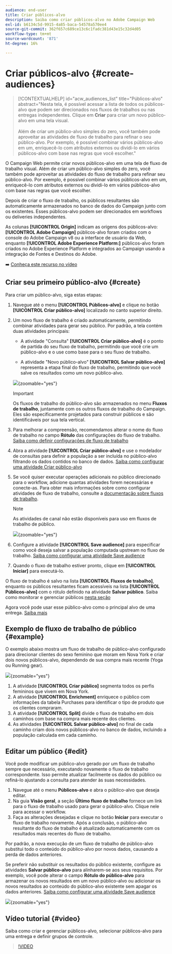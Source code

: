 ```yaml
---
audience: end-user
title: Criar públicos-alvo
description: Saiba como criar públicos-alvo no Adobe Campaign Web
exl-id: b6134c5d-9915-4a85-baca-54578a570ee4
source-git-commit: 362f657c689ce13c6c1fadc381d43e15c32d4d05
workflow-type: tm+mt
source-wordcount: '871'
ht-degree: 16%

---
```


# Criar públicos-alvo {#create-audiences}

>[!CONTEXTUALHELP]
>id="acw_audiences_list"
>title="Públicos-alvo"
>abstract="Nesta tela, é possível acessar a lista de todos os públicos-alvo que podem ser direcionados nos fluxos de trabalhos ou nas entregas independentes. Clique em **Criar** para criar um novo público-alvo em uma tela visual.<br/><br/>Além de criar um público-alvo simples do zero, você também pode aproveitar as atividades de fluxo de trabalho para refinar o seu público-alvo. Por exemplo, é possível combinar vários públicos-alvo em um, enriquecê-lo com atributos externos ou dividi-lo em vários públicos-alvo com base nas regras que você escolher."

<!--
[!CONTEXTUALHELP]
>id="acw_audiences_create_settings"
>title="Audience settings"
>abstract="Enter the name of the audience and additional options, then click the **Create Audience** button."-->

O Campaign Web permite criar novos públicos-alvo em uma tela de fluxo de trabalho visual. Além de criar um público-alvo simples do zero, você também pode aproveitar as atividades do fluxo de trabalho para refinar seu público-alvo. Por exemplo, é possível combinar vários públicos-alvo em um, enriquecê-lo com atributos externos ou dividi-lo em vários públicos-alvo com base nas regras que você escolher.

Depois de criar o fluxo de trabalho, os públicos resultantes são automaticamente armazenados no banco de dados do Campaign junto com os existentes. Esses públicos-alvo podem ser direcionados em workflows ou deliveries independentes.

As colunas **[!UICONTROL Origin]** indicam as origens dos públicos-alvo: **[!UICONTROL Adobe Campaign]** públicos-alvo foram criados com o console do Adobe Campaign v8 ou a interface de usuário da Web, enquanto **[!UICONTROL Adobe Experience Platform:]** públicos-alvo foram criados no Adobe Experience Platform e integrados ao Campaign usando a integração de Fontes e Destinos do Adobe.

➡️ [Conheça este recurso no vídeo](#video)

## Criar seu primeiro público-alvo {#create}

Para criar um público-alvo, siga estas etapas:

1. Navegue até o menu **[!UICONTROL Públicos-alvo]** e clique no botão **[!UICONTROL Criar público-alvo]** localizado no canto superior direito.

1. Um novo fluxo de trabalho é criado automaticamente, permitindo combinar atividades para gerar seu público. Por padrão, a tela contém duas atividades principais:

   * A atividade &quot;Consulta&quot; **[!UICONTROL Criar público-alvo]** é o ponto de partida do seu fluxo de trabalho, permitindo que você crie um público-alvo e o use como base para o seu fluxo de trabalho.

   * A atividade &quot;Novo público-alvo&quot; **[!UICONTROL Salvar público-alvo]** representa a etapa final do fluxo de trabalho, permitindo que você salve os resultados como um novo público-alvo.

   ![](assets/create-audience-blank.png){zoomable="yes"}

   >[!IMPORTANT]
   >
   >Os fluxos de trabalho do público-alvo são armazenados no menu **Fluxos de trabalho**, juntamente com os outros fluxos de trabalho do Campaign. Eles são especificamente projetados para construir públicos e são identificáveis por sua tela vertical.

1. Para melhorar a compreensão, recomendamos alterar o nome do fluxo de trabalho no campo **Rótulo** das configurações do fluxo de trabalho. [Saiba como definir configurações de fluxo de trabalho](../workflows/workflow-settings.md)

1. Abra a atividade **[!UICONTROL Criar público-alvo]** e use o modelador de consultas para definir a população a ser incluída no público-alvo filtrando os dados contidos no banco de dados. [Saiba como configurar uma atividade Criar público-alvo](../workflows/activities/build-audience.md)

1. Se você quiser executar operações adicionais no público direcionado para o workflow, adicione quantas atividades forem necessárias e conecte-as. Para obter mais informações sobre como configurar atividades de fluxo de trabalho, consulte a [documentação sobre fluxos de trabalho](../workflows/activities/about-activities.md).

   >[!NOTE]
   >
   >As atividades de canal não estão disponíveis para uso em fluxos de trabalho de público.

   ![](assets/audience-creation-canvas.png){zoomable="yes"}

1. Configure a atividade **[!UICONTROL Save audience]** para especificar como você deseja salvar a população computada upstream no fluxo de trabalho. [Saiba como configurar uma atividade Save audience](../workflows/activities/save-audience.md)

1. Quando o fluxo de trabalho estiver pronto, clique em **[!UICONTROL Iniciar]** para executá-lo.

O fluxo de trabalho é salvo na lista **[!UICONTROL Fluxos de trabalho]**, enquanto os públicos resultantes ficam acessíveis na lista **[!UICONTROL Públicos-alvo]** com o rótulo definido na atividade **Salvar público**. Saiba como monitorar e gerenciar públicos [nesta seção](manage-audience.md)

Agora você pode usar esse público-alvo como o principal alvo de uma entrega. [Saiba mais](add-audience.md)

## Exemplo de fluxo de trabalho de público {#example}

O exemplo abaixo mostra um fluxo de trabalho de público-alvo configurado para direcionar clientes do sexo feminino que moram em Nova York e criar dois novos públicos-alvo, dependendo de sua compra mais recente (Yoga ou Running gear).

![](assets/audiences-example.png){zoomable="yes"}

1. A atividade **[!UICONTROL Criar público]** segmenta todos os perfis femininos que vivem em Nova York.
1. A atividade **[!UICONTROL Enrichment]** enriquece o público com informações da tabela Purchases para identificar o tipo de produto que os clientes compraram.
1. A atividade **[!UICONTROL Split]** divide o fluxo de trabalho em dois caminhos com base na compra mais recente dos clientes.
1. As atividades **[!UICONTROL Salvar público-alvo]** no final de cada caminho criam dois novos públicos-alvo no banco de dados, incluindo a população calculada em cada caminho.

## Editar um público {#edit}

Você pode modificar um público-alvo gerado por um fluxo de trabalho sempre que necessário, executando novamente o fluxo de trabalho correspondente. Isso permite atualizar facilmente os dados do público ou refiná-lo ajustando a consulta para atender às suas necessidades.

1. Navegue até o menu **Públicos-alvo** e abra o público-alvo que deseja editar.
1. Na guia **Visão geral**, a seção **Último fluxo de trabalho** fornece um link para o fluxo de trabalho usado para gerar o público-alvo. Clique nele para acessar o workflow.
1. Faça as alterações desejadas e clique no botão **Iniciar** para executar o fluxo de trabalho novamente. Após a conclusão, o público-alvo resultante do fluxo de trabalho é atualizado automaticamente com os resultados mais recentes do fluxo de trabalho.

Por padrão, a nova execução de um fluxo de trabalho de público-alvo substitui todo o conteúdo do público-alvo por novos dados, causando a perda de dados anteriores.

Se preferir não substituir os resultados do público existente, configure as atividades **Salvar público-alvo** para alinharem-se aos seus requisitos. Por exemplo, você pode alterar o campo **Rótulo do público-alvo** para armazenar os novos resultados em um novo público-alvo ou adicionar os novos resultados ao conteúdo do público-alvo existente sem apagar os dados anteriores. [Saiba como configurar uma atividade Save audience](../workflows/activities/save-audience.md)

![](assets/edit-audience-save.png){zoomable="yes"}

## Vídeo tutorial {#video}

Saiba como criar e gerenciar públicos-alvo, selecionar públicos-alvo para uma entrega e definir grupos de controle.

>[!VIDEO](https://video.tv.adobe.com/v/3425861?quality=12)
